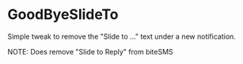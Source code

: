 GoodByeSlideTo
==============

Simple tweak to remove the "Slide to ..." text under a new notification.

NOTE: Does remove "Slide to Reply" from biteSMS
